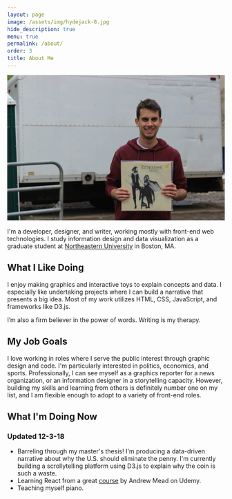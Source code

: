 ```yaml
---
layout: page
image: /assets/img/hydejack-8.jpg
hide_description: true
menu: true
permalink: /about/
order: 3
title: About Me
---
```

![dan_spector](/img/dan.jpg)

I'm a developer, designer, and writer, working mostly with front-end web technologies. I study information design and data visualization
as a graduate student at [Northeastern University](https://www.northeastern.edu/visualization/) in Boston, MA.

## What I Like Doing
I enjoy making graphics and interactive toys to explain concepts and data. I especially like undertaking projects where I can build a narrative that presents a big idea. Most of my work utilizes HTML, CSS, JavaScript, and frameworks like D3.js.

I’m also a firm believer in the power of words. Writing is my therapy.

## My Job Goals
I love working in roles where I serve the public interest through graphic design and code. I'm particularly interested in politics, economics, and sports. Professionally, I can see myself as a graphics reporter for a news organization, or an information designer in a storytelling capacity. However, building my skills and learning from others is definitely number one on my list, and I am flexible enough to adopt to a variety of front-end roles.

## What I'm Doing Now 
### Updated 12-3-18
*  Barreling through my master's thesis! I'm producing a data-driven narrative about why the U.S. should eliminate the penny. I'm currently building a scrollytelling platform using D3.js to explain why the coin is such a waste.
* Learning React from a great [course](https://www.udemy.com/react-2nd-edition/) by Andrew Mead on Udemy.
* Teaching myself piano.

